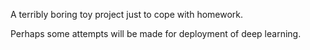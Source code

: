 A terribly boring toy project just to cope with homework.

Perhaps some attempts will be made for deployment of deep learning.
